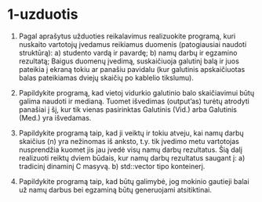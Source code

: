 # 1-uzduotis

1) Pagal aprašytus užduoties reikalavimus realizuokite programą, kuri nuskaito vartotojų įvedamus reikiamus duomenis (patogiausiai naudoti struktūrą):
a) studento vardą ir pavardę;
b) namų darbų ir egzamino rezultatą;
Baigus duomenų įvedimą, suskaičiuoja galutinį balą ir juos pateikia į ekraną tokiu ar panašiu pavidalu (kur galutinis apskaičiuotas balas pateikiamas dviejų skaičių po kablelio tikslumu).

2) Papildykite programą, kad vietoj vidurkio galutinio balo skaičiavimui būtų galima naudoti ir medianą. Tuomet išvedimas (output’as) turėtų atrodyti panašiai į šį, kur tik vienas pasirinktas Galutinis (Vid.) arba Galutinis (Med.) yra išvedamas.

3) Papildykite programą taip, kad ji veiktų ir tokiu atveju, kai namų darbų skaičius (n) yra nežinomas iš anksto, t.y. tik įvedimo metu vartotojas nusprendžia kuomet jis jau įvedė visų namų darbų rezultatus. Šią dalį realizuoti reiktų dviem būdais, kur namų darbų rezultatus saugant į:
a) tradicinį dinaminį C  masyvą.
b) std::vector tipo konteinerį.

4) Papildykite programą taip, kad būtų galimybė, jog mokinio gautieji balai už namų darbus bei egzaminą būtų generuojami atsitiktinai.
